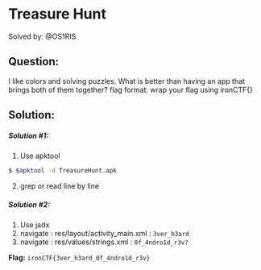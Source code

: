 # Treasure Hunt

Solved by: @OS1RIS

## Question:

I like colors and solving puzzles. What is better than having an app that brings both of them together?
flag format: wrap your flag using ironCTF{}

## Solution:

##### Solution #1:
1. Use apktool

```bash
$ $apktool -d TreasureHunt.apk
```

2. grep or read line by line


##### Solution #2:
1. Use jadx
2. navigate : res/layout/activity\_main.xml : `3ver_h3ard`
3. navigate : res/values/strings.xml : `0f_4ndro1d_r3v?`

**Flag:** `ironCTF{3ver_h3ard_0f_4ndro1d_r3v}`

